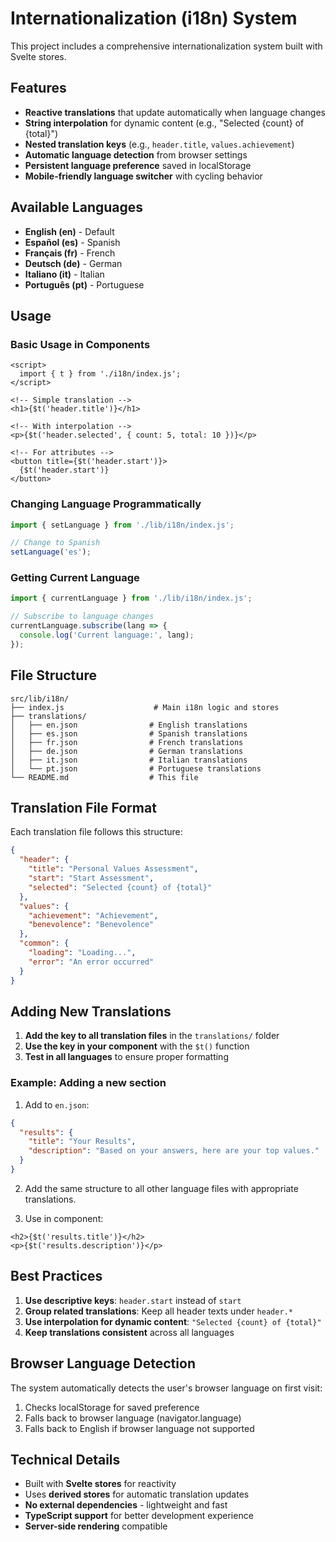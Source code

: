 # Internationalization (i18n) System

This project includes a comprehensive internationalization system built with Svelte stores.

## Features

- **Reactive translations** that update automatically when language changes
- **String interpolation** for dynamic content (e.g., "Selected {count} of {total}")
- **Nested translation keys** (e.g., `header.title`, `values.achievement`)
- **Automatic language detection** from browser settings
- **Persistent language preference** saved in localStorage
- **Mobile-friendly language switcher** with cycling behavior

## Available Languages

- **English (en)** - Default
- **Español (es)** - Spanish
- **Français (fr)** - French
- **Deutsch (de)** - German
- **Italiano (it)** - Italian
- **Português (pt)** - Portuguese

## Usage

### Basic Usage in Components

```svelte
<script>
  import { t } from './i18n/index.js';
</script>

<!-- Simple translation -->
<h1>{$t('header.title')}</h1>

<!-- With interpolation -->
<p>{$t('header.selected', { count: 5, total: 10 })}</p>

<!-- For attributes -->
<button title={$t('header.start')}>
  {$t('header.start')}
</button>
```

### Changing Language Programmatically

```javascript
import { setLanguage } from './lib/i18n/index.js';

// Change to Spanish
setLanguage('es');
```

### Getting Current Language

```javascript
import { currentLanguage } from './lib/i18n/index.js';

// Subscribe to language changes
currentLanguage.subscribe(lang => {
  console.log('Current language:', lang);
});
```

## File Structure

```
src/lib/i18n/
├── index.js                    # Main i18n logic and stores
├── translations/
│   ├── en.json                # English translations
│   ├── es.json                # Spanish translations
│   ├── fr.json                # French translations
│   ├── de.json                # German translations
│   ├── it.json                # Italian translations
│   └── pt.json                # Portuguese translations
└── README.md                  # This file
```

## Translation File Format

Each translation file follows this structure:

```json
{
  "header": {
    "title": "Personal Values Assessment",
    "start": "Start Assessment",
    "selected": "Selected {count} of {total}"
  },
  "values": {
    "achievement": "Achievement",
    "benevolence": "Benevolence"
  },
  "common": {
    "loading": "Loading...",
    "error": "An error occurred"
  }
}
```

## Adding New Translations

1. **Add the key to all translation files** in the `translations/` folder
2. **Use the key in your component** with the `$t()` function
3. **Test in all languages** to ensure proper formatting

### Example: Adding a new section

1. Add to `en.json`:
```json
{
  "results": {
    "title": "Your Results",
    "description": "Based on your answers, here are your top values."
  }
}
```

2. Add the same structure to all other language files with appropriate translations.

3. Use in component:
```svelte
<h2>{$t('results.title')}</h2>
<p>{$t('results.description')}</p>
```

## Best Practices

1. **Use descriptive keys**: `header.start` instead of `start`
2. **Group related translations**: Keep all header texts under `header.*`
3. **Use interpolation for dynamic content**: `"Selected {count} of {total}"`
4. **Keep translations consistent** across all languages

## Browser Language Detection

The system automatically detects the user's browser language on first visit:

1. Checks localStorage for saved preference
2. Falls back to browser language (navigator.language)
3. Falls back to English if browser language not supported

## Technical Details

- Built with **Svelte stores** for reactivity
- Uses **derived stores** for automatic translation updates
- **No external dependencies** - lightweight and fast
- **TypeScript support** for better development experience
- **Server-side rendering** compatible
